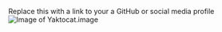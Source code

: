 Replace this with a link to your a GitHub or social media profile
 ![Image of Yaktocat](https://octodex.github.com/images/yaktocat.png).image
